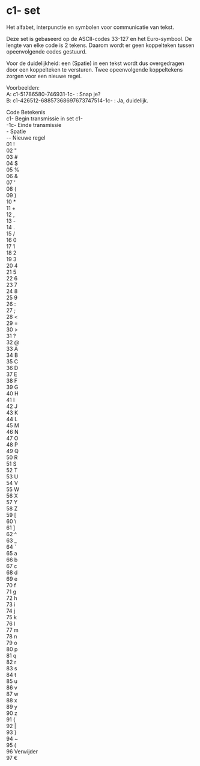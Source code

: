 # c1- set

Het alfabet, interpunctie en symbolen voor communicatie van tekst.

Deze set is gebaseerd op de ASCII-codes 33-127 en het Euro-symbool.
De lengte van elke code is 2 tekens.
Daarom wordt er geen koppelteken tussen opeenvolgende codes gestuurd.

Voor de duidelijkheid: een (Spatie) in een tekst wordt dus overgedragen door een koppelteken te versturen.
Twee opeenvolgende koppeltekens zorgen voor een nieuwe regel.

Voorbeelden:  
A: c1-51786580-746931-1c- : Snap je?  
B: c1-426512-68857368697673747514-1c- : Ja, duidelijk.

Code  Betekenis  
c1-  Begin transmissie in set c1-  
-1c-  Einde transmissie  
\-  Spatie  
\--  Nieuwe regel  
01  !  
02  "  
03  #  
04  $  
05  %  
06  &  
07  '  
08  (  
09  )  
10  *  
11  +  
12  ,  
13  -  
14  .  
15  /  
16  0  
17  1  
18  2  
19  3  
20  4  
21  5  
22  6  
23  7  
24  8  
25  9  
26  :  
27  ;  
28  <  
29  =  
30  >  
31  ?  
32  @  
33  A  
34  B  
35  C  
36  D  
37  E  
38  F  
39  G  
40  H  
41  I  
42  J  
43  K  
44  L  
45  M  
46  N  
47  O  
48  P  
49  Q  
50  R  
51  S  
52  T  
53  U  
54  V  
55  W  
56  X  
57  Y  
58  Z  
59  [  
60  \  
61  ]  
62  ^  
63  _  
64  `  
65  a  
66  b  
67  c  
68  d  
69  e  
70  f  
71  g  
72  h  
73  i  
74  j  
75  k  
76  l  
77  m  
78  n  
79  o  
80  p  
81  q  
82  r  
83  s  
84  t  
85  u  
86  v  
87  w  
88  x  
89  y  
90  z  
91  {  
92  |  
93  }  
94  ~  
95  (  
96  Verwijder  
97  €  
